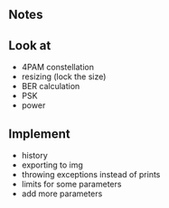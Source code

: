 ## Notes
## Look at
- 4PAM constellation
- resizing (lock the size)
- BER calculation
- PSK
- power
## Implement
- history
- exporting to img
- throwing exceptions instead of prints
- limits for some parameters
- add more parameters

